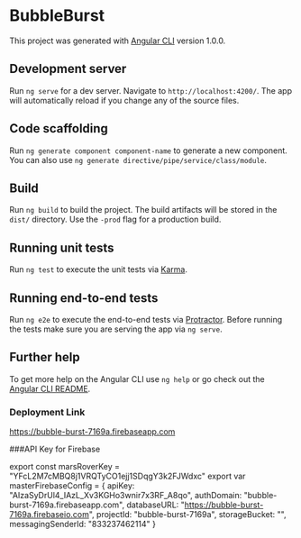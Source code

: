 # BubbleBurst

This project was generated with [Angular CLI](https://github.com/angular/angular-cli) version 1.0.0.

## Development server

Run `ng serve` for a dev server. Navigate to `http://localhost:4200/`. The app will automatically reload if you change any of the source files.

## Code scaffolding

Run `ng generate component component-name` to generate a new component. You can also use `ng generate directive/pipe/service/class/module`.

## Build

Run `ng build` to build the project. The build artifacts will be stored in the `dist/` directory. Use the `-prod` flag for a production build.

## Running unit tests

Run `ng test` to execute the unit tests via [Karma](https://karma-runner.github.io).

## Running end-to-end tests

Run `ng e2e` to execute the end-to-end tests via [Protractor](http://www.protractortest.org/).
Before running the tests make sure you are serving the app via `ng serve`.

## Further help

To get more help on the Angular CLI use `ng help` or go check out the [Angular CLI README](https://github.com/angular/angular-cli/blob/master/README.md).

### Deployment Link
https://bubble-burst-7169a.firebaseapp.com

###API Key for Firebase

export const marsRoverKey = "YFcL2M7cMBQ8j1VRQTyCO1ejj1SDqgY3k2FJWdxc"
export var masterFirebaseConfig = {
  apiKey: "AIzaSyDrUl4_IAzL_Xv3KGHo3wnir7x3RF_A8qo",
  authDomain: "bubble-burst-7169a.firebaseapp.com",
  databaseURL: "https://bubble-burst-7169a.firebaseio.com",
  projectId: "bubble-burst-7169a",
  storageBucket: "",
  messagingSenderId: "833237462114"
}
